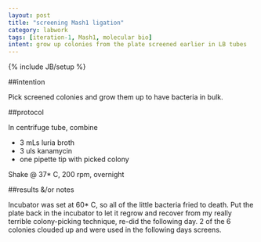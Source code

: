```yaml
---
layout: post
title: "screening Mash1 ligation"
category: labwork
tags: [iteration-1, Mash1, molecular bio]
intent: grow up colonies from the plate screened earlier in LB tubes
---
```

{% include JB/setup %}

##intention

Pick screened colonies and grow them up to have bacteria in bulk.

##protocol

In centrifuge tube, combine
 * 3 mLs luria broth
 * 3 uls kanamycin
 * one pipette tip with picked colony

Shake @ 37* C, 200 rpm, overnight

##results &/or notes

Incubator was set at 60* C, so all of the little bacteria fried to death.
Put the plate back in the incubator to let it regrow and recover from my really terrible colony-picking technique, re-did the following day. 2 of the 6 colonies clouded up and were used in the following days screens.
